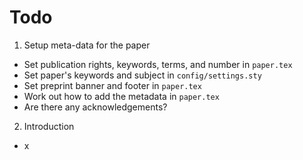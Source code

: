Todo
====


1. Setup meta-data for the paper
  - Set publication rights, keywords, terms, and number in `paper.tex`
  - Set paper's keywords and subject in `config/settings.sty`
  - Set preprint banner and footer in `paper.tex`
  - Work out how to add the metadata in `paper.tex`
  - Are there any acknowledgements?


2. Introduction
  - x